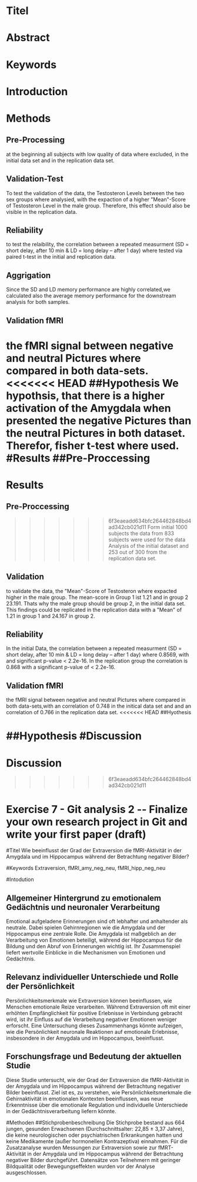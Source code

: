 # Titel
# Abstract
# Keywords
# Introduction
# Methods
## Pre-Processing 
at the beginning all subjects with low quality of data where excluded, in the initial data set and in the replication data set. 
## Validation-Test 
To test the validation of the data, the Testosteron Levels between the two sex groups where analysied, with the expaction of a higher "Mean"-Score of Testosteron Level in the male group. Therefore, this effect should also be visible in the replication data.
## Reliability
to test the relaibility, the correlation between a repeated measurment (SD = short delay, after 10 min & LD = long delay – after 1 day) where tested via paired t-test in the initial and replication data.
## Aggrigation 
Since the SD and LD memory performance are highly correlated,we calculated also the average memory performance for the downstream analysis for both samples.
## Validation fMRI
the fMRI signal between negative and neutral Pictures where compared in both data-sets.
<<<<<<< HEAD
##Hypothesis 
We hypothsis, that there is a higher activation of the Amygdala when presented the negative Pictures than the neutral Pictures in both dataset. Therefor, fisher t-test where used. 
#Results 
##Pre-Proccessing 
=======
# Results 
## Pre-Proccessing 
>>>>>>> 6f3eaeadd634bfc264462848bd4ad342cb021d11
Form initial 1000 subjects the data from 833 subjects were used for the data Analysis of the initial dataset and 253 out of 300 from the replication data set.
## Validation 
to validate the data, the "Mean"-Score of Testosteron where expacted higher in the male group. The mean-score in Group 1 ist 1.21 and in group 2 23.191. Thats why the male group should be group 2, in the initial data set. This findings could be replicated in the replication data with a "Mean" of 1.21 in group 1 and 24.167 in group 2. 
## Reliability
In the initial Data, the correlation between a repeated measurment (SD = short delay, after 10 min & LD = long delay – after 1 day) where 0.8569, with and significant p-value < 2.2e-16. In the replication group the correlation is 0.868 with a significant p-value of < 2.2e-16. 
## Validation fMRI
the fMRI signal between negative and neutral Pictures where compared in both data-sets,with an correlation of 0.748 in the initical data set and and an correlation of 0.766 in the replication data set. 
<<<<<<< HEAD
##Hyothesis 

##Hypothesis 
#Discussion
=======
# Discussion
>>>>>>> 6f3eaeadd634bfc264462848bd4ad342cb021d11


# Exercise 7 - Git analysis 2  -- Finalize your own research project in Git and write your first paper (draft)
#Titel
Wie beeinflusst der Grad der Extraversion die fMRI-Aktivität in der Amygdala und im Hippocampus während der Betrachtung negativer Bilder?

#Keywords
Extraversion, fMRI_amy_neg_neu, fMRI_hipp_neg_neu

#Intodution
## Allgemeiner Hintergrund zu emotionalem Gedächtnis und neuronaler Verarbeitung
Emotional aufgeladene Erinnerungen sind oft lebhafter und anhaltender als neutrale. Dabei spielen Gehirnregionen wie die Amygdala und der Hippocampus eine zentrale Rolle. Die Amygdala ist maßgeblich an der Verarbeitung von Emotionen beteiligt, während der Hippocampus für die Bildung und den Abruf von Erinnerungen wichtig ist. Ihr Zusammenspiel liefert wertvolle Einblicke in die Mechanismen von Emotionen und Gedächtnis.

## Relevanz individueller Unterschiede und Rolle der Persönlichkeit
Persönlichkeitsmerkmale wie Extraversion können beeinflussen, wie Menschen emotionale Reize verarbeiten. Während Extraversion oft mit einer erhöhten Empfänglichkeit für positive Erlebnisse in Verbindung gebracht wird, ist ihr Einfluss auf die Verarbeitung negativer Emotionen weniger erforscht. Eine Untersuchung dieses Zusammenhangs könnte aufzeigen, wie die Persönlichkeit neuronale Reaktionen auf emotionale Erlebnisse, insbesondere in der Amygdala und im Hippocampus, beeinflusst.

## Forschungsfrage und Bedeutung der aktuellen Studie
Diese Studie untersucht, wie der Grad der Extraversion die fMRI-Aktivität in der Amygdala und im Hippocampus während der Betrachtung negativer Bilder beeinflusst. Ziel ist es, zu verstehen, wie Persönlichkeitsmerkmale die Gehirnaktivität in emotionalen Kontexten beeinflussen, was neue Erkenntnisse über die emotionale Regulation und individuelle Unterschiede in der Gedächtnisverarbeitung liefern könnte.

#Methoden 
##Stichprobenbeschreibung
Die Stichprobe bestand aus 664 jungen, gesunden Erwachsenen (Durchschnittsalter: 22,85 ± 3,37 Jahre), die keine neurologischen oder psychiatrischen Erkrankungen hatten und keine Medikamente (außer hormonellen Kontrazeptiva) einnahmen​. Für die Zusatzanalyse wurden Messungen zur Extraversion sowie zur fMRT-Aktivität in der Amygdala und im Hippocampus während der Betrachtung negativer Bilder durchgeführt. Datensätze von Teilnehmern mit geringer Bildqualität oder Bewegungseffekten wurden vor der Analyse ausgeschlossen​. 

